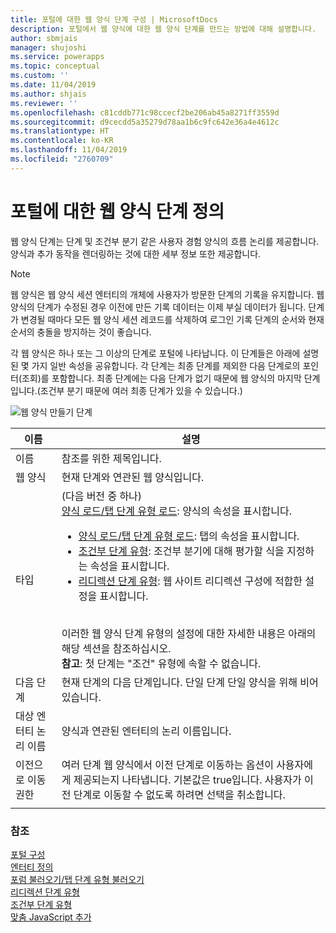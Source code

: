 ```yaml
---
title: 포털에 대한 웹 양식 단계 구성 | MicrosoftDocs
description: 포털에서 웹 양식에 대한 웹 양식 단계를 만드는 방법에 대해 설명합니다.
author: sbmjais
manager: shujoshi
ms.service: powerapps
ms.topic: conceptual
ms.custom: ''
ms.date: 11/04/2019
ms.author: shjais
ms.reviewer: ''
ms.openlocfilehash: c81cddb771c98ccecf2be206ab45a8271ff3559d
ms.sourcegitcommit: d9cecdd5a35279d78aa1b6c9fc642e36a4e4612c
ms.translationtype: HT
ms.contentlocale: ko-KR
ms.lasthandoff: 11/04/2019
ms.locfileid: "2760709"
---
```

# <a name="define-web-form-steps-for-portals"></a>포털에 대한 웹 양식 단계 정의

웹 양식 단계는 단계 및 조건부 분기 같은 사용자 경험 양식의 흐름 논리를 제공합니다. 양식과 추가 동작을 렌더링하는 것에 대한 세부 정보 또한 제공합니다.

> [!NOTE]
> 웹 양식은 웹 양식 세션 엔터티의 개체에 사용자가 방문한 단계의 기록을 유지합니다. 웹 양식의 단계가 수정된 경우 이전에 만든 기록 데이터는 이제 부실 데이터가 됩니다. 단계가 변경될 때마다 모든 웹 양식 세션 레코드를 삭제하여 로그인 기록 단계의 순서와 현재 순서의 충돌을 방지하는 것이 좋습니다.

각 웹 양식은 하나 또는 그 이상의 단계로 포털에 나타납니다. 이 단계들은 아래에 설명된 몇 가지 일반 속성을 공유합니다. 각 단계는 최종 단계를 제외한 다음 단계로의 포인터(조회)를 포함합니다. 최종 단계에는 다음 단계가 없기 때문에 웹 양식의 마지막 단계입니다.(조건부 분기 때문에 여러 최종 단계가 있을 수 있습니다.)

![웹 양식 만들기 단계](../media/web-form-creation-steps.png "웹 양식 만들기 단계")  

| 이름     | 설명                                    |
|----------|------------------------------------------------|
| 이름     | 참조를 위한 제목입니다.                    |
| 웹 양식 | 현재 단계와 연관된 웹 양식입니다. |
|타입|(다음 버전 중 하나)<br>[양식 로드/탭 단계 유형 로드](load-form-step.md): 양식의 속성을 표시합니다. <ul><li>[양식 로드/탭 단계 유형 로드](load-form-step.md): 탭의 속성을 표시합니다.</li><li>[조건부 단계 유형](add-conditional-step.md): 조건부 분기에 대해 평가할 식을 지정하는 속성을 표시합니다. </li><li>[리디렉션 단계 유형](add-redirect-step.md): 웹 사이트 리디렉션 구성에 적합한 설정을 표시합니다.</li></ul><br>이러한 웹 양식 단계 유형의 설정에 대한 자세한 내용은 아래의 해당 섹션을 참조하십시오.<br>**참고**: 첫 단계는 "조건" 유형에 속할 수 없습니다.|
| 다음 단계                  | 현재 단계의 다음 단계입니다. 단일 단계 단일 양식을 위해 비어 있습니다.                                                                                                            |
| 대상 엔터티 논리 이름 | 양식과 연관된 엔터티의 논리 이름입니다.                                                                                                                                               |
| 이전으로 이동 권한    | 여러 단계 웹 양식에서 이전 단계로 이동하는 옵션이 사용자에게 제공되는지 나타냅니다. 기본값은 true입니다. 사용자가 이전 단계로 이동할 수 없도록 하려면 선택을 취소합니다. |
||

### <a name="see-also"></a>참조

[포털 구성](configure-portal.md)  
[엔터티 정의](entity-forms.md)  
[포럼 불러오기/탭 단계 유형 불러오기](load-form-step.md)  
[리디렉션 단계 유형](add-redirect-step.md)  
[조건부 단계 유형](add-conditional-step.md)  
[맞춤 JavaScript 추가](add-custom-javascript.md)  

